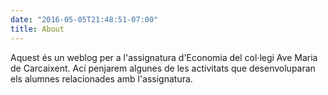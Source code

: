 ```yaml
---
date: "2016-05-05T21:48:51-07:00"
title: About
---
```


Aquest és un weblog per a l'assignatura d'Economia del col·legi Ave Maria de Carcaixent. Ací penjarem algunes de les activitats que desenvoluparan els alumnes relacionades amb l'assignatura.
